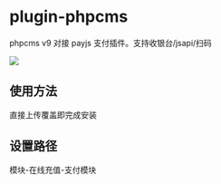 # plugin-phpcms
phpcms v9 对接 payjs 支付插件。支持收银台/jsapi/扫码

![](https://cdn.payjs.cn/5f91766273d1e)

## 使用方法

直接上传覆盖即完成安装

## 设置路径

模块-在线充值-支付模块
